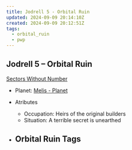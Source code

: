 ```yaml
---
title: Jodrell 5 - Orbital Ruin
updated: 2024-09-09 20:14:10Z
created: 2024-09-09 20:12:51Z
tags:
  - orbital_ruin
  - pwp
---
```


## Jodrell 5 &ndash; Orbital Ruin

[Sectors Without Number](https://sectorswithoutnumber.com/sector/bfDcBzTtgpeyLUfwzjio/orbitalRuin/3j3AVgv043Ryn7ZLelpF)

- Planet: [Melis - Planet](../../../Gaming/StarsWithoutNumber/PiratesWithoutPlunder/Melis%20-%20Planet.md)

- Atributes
	- Occupation: Heirs of the original builders
	- Situation: A terrible secret is unearthed

- Orbital Ruin Tags
	- 
